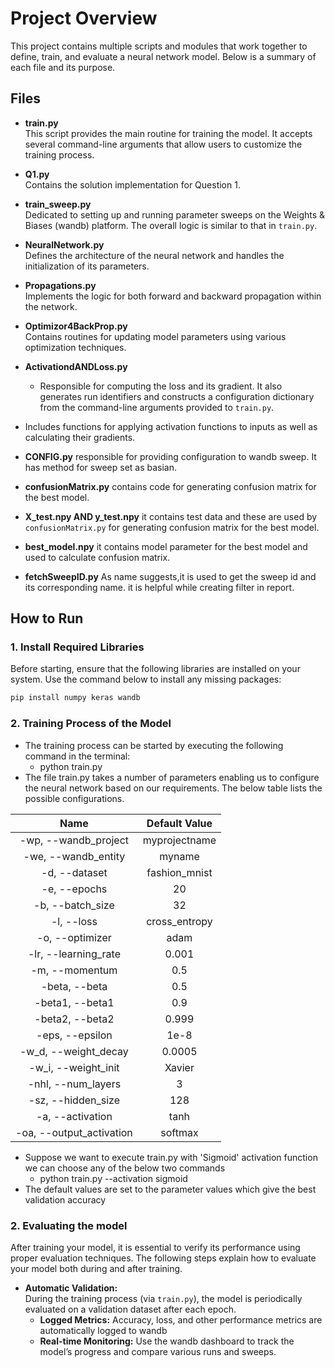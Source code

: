 # Project Overview

This project contains multiple scripts and modules that work together to define, train, and evaluate a neural network model. Below is a summary of each file and its purpose.

## Files

- **train.py**  
  This script provides the main routine for training the model. It accepts several command-line arguments that allow users to customize the training process.

- **Q1.py**  
  Contains the solution implementation for Question 1.

- **train_sweep.py**  
  Dedicated to setting up and running parameter sweeps on the Weights & Biases (wandb) platform. The overall logic is similar to that in `train.py`.

- **NeuralNetwork.py**  
  Defines the architecture of the neural network and handles the initialization of its parameters.

- **Propagations.py**  
  Implements the logic for both forward and backward propagation within the network.

- **Optimizor4BackProp.py**  
  Contains routines for updating model parameters using various optimization techniques.

- **ActivationdANDLoss.py**  
  - Responsible for computing the loss and its gradient. It also generates run identifiers and constructs a configuration dictionary from the command-line arguments provided to `train.py`.
- Includes functions for applying activation functions to inputs as well as calculating their gradients.

- **CONFIG.py**
  responsible for providing configuration to wandb sweep. It has method for sweep set as basian.

- **confusionMatrix.py**
  contains code for generating confusion matrix for the best model.

- **X_test.npy AND y_test.npy**
  it contains test data and these are used by `confusionMatrix.py` for generating confusion matrix for the best model.

- **best_model.npy**
  it contains model parameter for the best model and used to calculate confusion matrix.

- **fetchSweepID.py**
  As name suggests,it is used to get the sweep id and its corresponding name. it is helpful while creating filter in report.


## How to Run

### 1. Install Required Libraries

Before starting, ensure that the following libraries are installed on your system. Use the command below to install any missing packages:

```bash
pip install numpy keras wandb
```
### 2. Training Process of the Model
- The training process can be started by executing the following command in the terminal:
	- python train.py
- The file train.py takes a number of parameters enabling us to configure the neural network based on our requirements. The below table lists the possible configurations.

|             Name             | Default Value |
| :--------------------------: | :-----------:|
|   -wp, --wandb_project   | myprojectname | 
|   -we, --wandb_entity    |    myname     | 
|      -d, --dataset       | fashion_mnist | 
|       -e, --epochs       |      20       | 
|     -b, --batch_size     |      32       | 
|        -l, --loss        | cross_entropy | 
|     -o, --optimizer      |     adam      | 
|   -lr, --learning_rate   |     0.001     | 
|      -m, --momentum      |      0.5      | 
|      -beta, --beta       |      0.5      | 
|     -beta1, --beta1      |      0.9      | 
|     -beta2, --beta2      |     0.999     | 
|     -eps, --epsilon      |     1e-8      | 
|   -w_d, --weight_decay   |    0.0005     | 
|   -w_i, --weight_init    |    Xavier     | 
|    -nhl, --num_layers    |       3       |
|    -sz, --hidden_size    |      128      | 
|     -a, --activation     |     tanh      | 
| -oa, --output_activation |    softmax    | 

- Suppose we want to execute train.py with 'Sigmoid' activation function we can choose any of the below two commands
	- python train.py --activation sigmoid
- The default values are set to the parameter values which give the best validation accuracy

### 2. Evaluating the model

After training your model, it is essential to verify its performance using proper evaluation techniques. The following steps explain how to evaluate your model both during and after training.


- **Automatic Validation:**  
  During the training process (via `train.py`), the model is periodically evaluated on a validation dataset after each epoch.  
  - **Logged Metrics:** Accuracy, loss, and other performance metrics are automatically logged to wandb
  - **Real-time Monitoring:** Use the wandb dashboard to track the model’s progress and compare various runs and sweeps.



